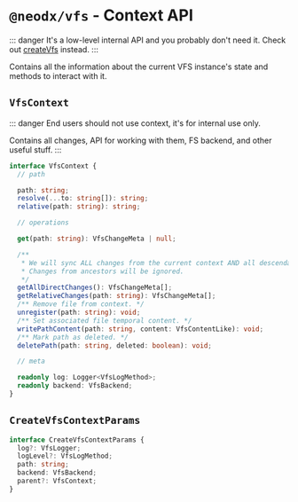 # `@neodx/vfs` - Context API

::: danger
It's a low-level internal API and you probably don't need it.
Check out [createVfs](./create-vfs.md) instead.
:::

Contains all the information about the current VFS instance's state and methods to interact with it.

## `VfsContext`

::: danger
End users should not use context, it's for internal use only.

Contains all changes, API for working with them, FS backend, and other useful stuff.
:::

```typescript
interface VfsContext {
  // path

  path: string;
  resolve(...to: string[]): string;
  relative(path: string): string;

  // operations

  get(path: string): VfsChangeMeta | null;

  /**
   * We will sync ALL changes from the current context AND all descendants.
   * Changes from ancestors will be ignored.
   */
  getAllDirectChanges(): VfsChangeMeta[];
  getRelativeChanges(path: string): VfsChangeMeta[];
  /** Remove file from context. */
  unregister(path: string): void;
  /** Set associated file temporal content. */
  writePathContent(path: string, content: VfsContentLike): void;
  /** Mark path as deleted. */
  deletePath(path: string, deleted: boolean): void;

  // meta

  readonly log: Logger<VfsLogMethod>;
  readonly backend: VfsBackend;
}
```

## `CreateVfsContextParams`

```typescript
interface CreateVfsContextParams {
  log?: VfsLogger;
  logLevel?: VfsLogMethod;
  path: string;
  backend: VfsBackend;
  parent?: VfsContext;
}
```
